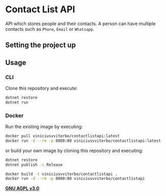 # Contact List API

API which stores people and their contacts. A person can have multiple contacts such as `Phone`, `Email` or `Whatsapp`.


## Setting the project up

## Usage

### CLI

Clone this repository and execute:

```bash
dotnet restore
dotnet run
```

### Docker

Run the existing image by executing:

```bash
docker pull viniciusvviterbo/contactlistapi:latest
docker run -d --rm -p 8080:80 viniciusvviterbo/contactlistapi:latest
```
or build your own image by cloning this repository and executing:

```bash
dotnet restore
dotnet publish -c Release

docker build -t viniciusvviterbo/contactlistapi .
docker run -d --rm -p 8080:80 viniciusvviterbo/contactlistapi
```

**[GNU AGPL v3.0](https://www.gnu.org/licenses/agpl-3.0.html)**